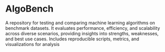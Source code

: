 # AlgoBench
A repository for testing and comparing machine learning algorithms on benchmark datasets. It evaluates performance, efficiency, and scalability across diverse scenarios, providing insights into strengths, weaknesses, and best use cases. Includes reproducible scripts, metrics, and visualizations for analysis

